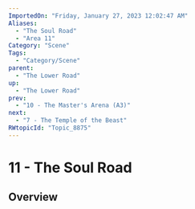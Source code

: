 ```yaml
---
ImportedOn: "Friday, January 27, 2023 12:02:47 AM"
Aliases:
  - "The Soul Road"
  - "Area 11"
Category: "Scene"
Tags:
  - "Category/Scene"
parent:
  - "The Lower Road"
up:
  - "The Lower Road"
prev:
  - "10 - The Master's Arena (A3)"
next:
  - "7 - The Temple of the Beast"
RWtopicId: "Topic_8875"
---
```

# 11 - The Soul Road
## Overview
